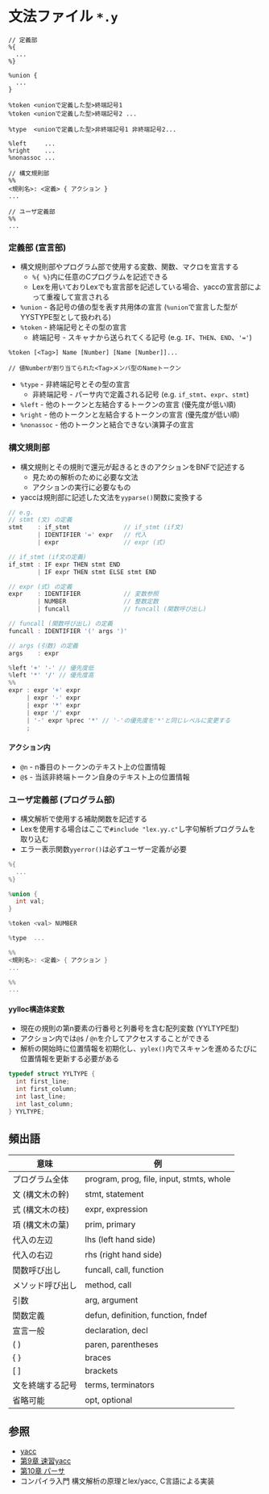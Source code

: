 # 文法ファイル `*.y`

```
// 定義部
%{
  ...
%}

%union {
  ...
}

%token <unionで定義した型>終端記号1
%token <unionで定義した型>終端記号2 ...

%type  <unionで定義した型>非終端記号1 非終端記号2...

%left     ...
%right    ...
%nonassoc ...

// 構文規則部
%%
<規則名>: <定義> { アクション }
...

// ユーザ定義部
%%
...
```

### 定義部 (宣言部)
- 構文規則部やプログラム部で使用する変数、関数、マクロを宣言する
  - `%{ %}`内に任意のCプログラムを記述できる
  - Lexを用いておりLexでも宣言部を記述している場合、yaccの宣言部によって重複して宣言される
- `%union` - 各記号の値の型を表す共用体の宣言 (`%union`で宣言した型がYYSTYPE型として扱われる)
- `%token` - 終端記号とその型の宣言
  - 終端記号 - スキャナから送られてくる記号 (e.g. `IF`、`THEN`、`END`、`'='`)

```
%token [<Tag>] Name [Number] [Name [Number]]...

// 値Numberが割り当てられた<Tag>メンバ型のNameトークン
```

- `%type` - 非終端記号とその型の宣言
  - 非終端記号 - パーサ内で定義される記号 (e.g. `if_stmt`、`expr`、`stmt`)
- `%left` - 他のトークンと左結合するトークンの宣言 (優先度が低い順)
- `%right` - 他のトークンと左結合するトークンの宣言 (優先度が低い順)
- `%nonassoc` - 他のトークンと結合できない演算子の宣言

### 構文規則部
- 構文規則とその規則で還元が起きるときのアクションをBNFで記述する
  - 見ための解析のために必要な文法
  - アクションの実行に必要なもの
- yaccは規則部に記述した文法を`yyparse()`関数に変換する

```c
// e.g.
// stmt (文) の定義
stmt    : if_stmt               // if_stmt (if文)
        | IDENTIFIER '=' expr   // 代入
        | expr                  // expr (式)

// if_stmt (if文の定義)
if_stmt : IF expr THEN stmt END
        | IF expr THEN stmt ELSE stmt END

// expr (式) の定義
expr    : IDENTIFIER            // 変数参照
        | NUMBER                // 整数定数
        | funcall               // funcall (関数呼び出し)

// funcall (関数呼び出し) の定義
funcall : IDENTIFIER '(' args ')'

// args (引数) の定義
args    : expr
```

```c
%left '+' '-' // 優先度低
%left '*' '/' // 優先度高
%%
expr : expr '+' expr
     | expr '-' expr
     | expr '*' expr
     | expr '/' expr
     | '-' expr %prec '*' // '-'の優先度を'*'と同じレベルに変更する
     ;
```

#### アクション内
- `@n` - n番目のトークンのテキスト上の位置情報
- `@$` - 当該非終端トークン自身のテキスト上の位置情報

### ユーザ定義部 (プログラム部)
- 構文解析で使用する補助関数を記述する
- Lexを使用する場合はここで`#include "lex.yy.c"`し字句解析プログラムを取り込む
- エラー表示関数`yyerror()`は必ずユーザー定義が必要

```c
%{
  ...
%}

%union {
  int val;
}

%token <val> NUMBER

%type  ...

%%
<規則名>: <定義> { アクション }
...

%%
...
```

#### yylloc構造体変数
- 現在の規則の第n要素の行番号と列番号を含む配列変数 (YYLTYPE型)
- アクション内では`@$` / `@n`を介してアクセスすることができる
- 解析の開始時に位置情報を初期化し、`yylex()`内でスキャンを進めるたびに位置情報を更新する必要がある

```c
typedef struct YYLTYPE {
  int first_line;
  int first_column;
  int last_line;
  int last_column;
} YYLTYPE;
```

## 頻出語

| 意味             | 例                                       |
| -                | -                                        |
| プログラム全体   | program, prog, file, input, stmts, whole |
| 文 (構文木の幹)  | stmt, statement                          |
| 式 (構文木の枝)  | expr, expression                         |
| 項 (構文木の葉)  | prim, primary                            |
| 代入の左辺       | lhs (left hand side)                     |
| 代入の右辺       | rhs (right hand side)                    |
| 関数呼び出し     | funcall, call, function                  |
| メソッド呼び出し | method, call                             |
| 引数             | arg, argument                            |
| 関数定義         | defun, definition, function, fndef       |
| 宣言一般         | declaration, decl                        |
| ( )              | paren, parentheses                       |
| { }              | braces                                   |
| [ ]              | brackets                                 |
| 文を終端する記号 | terms, terminators                       |
| 省略可能         | opt, optional                            |

## 参照
- [yacc](https://ja.wikipedia.org/wiki/Yacc)
- [第9章 速習yacc](https://i.loveruby.net/ja/rhg/book/yacc.html)
- [第10章 パーサ](https://i.loveruby.net/ja/rhg/book/parser.html)
- コンパイラ入門 構文解析の原理とlex/yacc, C言語による実装
